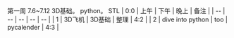 
第一周 7.6~7.12
3D基础。
python。
STL
| 0:0 | 上午 | 下午 | 晚上 | 备注 |
| -- | -- | -- | -- | -- |
| 1 | 3D飞机 | 3D基础 | 整理 | 4:2 |
| 2 | dive into python | too | pycalender | 4:3 |
